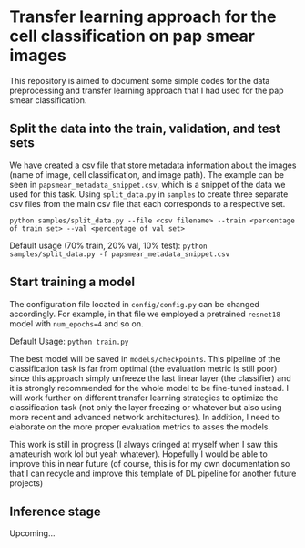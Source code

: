# Transfer learning approach for the cell classification on pap smear images
This repository is aimed to document some simple codes for the data preprocessing and transfer learning approach that I had used for the pap smear classification.

## Split the data into the train, validation, and test sets
We have created a csv file that store metadata information about the images (name of image, cell classification, and image path). The example can be seen in `papsmear_metadata_snippet.csv`, which is a snippet of the data we used for this task. Using `split_data.py` in `samples` to create three separate csv files from the main csv file that each corresponds to a respective set.

`python samples/split_data.py --file <csv filename> --train <percentage of train set> --val <percentage of val set>` 

Default usage (70% train, 20% val, 10% test): `python samples/split_data.py -f papsmear_metadata_snippet.csv` 

## Start training a model
The configuration file located in `config/config.py` can be changed accordingly. For example, in that file we employed a pretrained `resnet18` model with `num_epochs=4` and so on. 

Default Usage: `python train.py`

The best model will be saved in `models/checkpoints`. This pipeline of the classification task is far from optimal (the evaluation metric is still poor) since this approach simply unfreeze the last linear layer (the classifier) and it is strongly recommended for the whole model to be fine-tuned instead. I will work further on different transfer learning strategies to optimize the classification task (not only the layer freezing or whatever but also using more recent and advanced network architectures). In addition, I need to elaborate on the more proper evaluation metrics to asses the models.

This work is still in progress (I always cringed at myself when I saw this amateurish work lol but yeah whatever). Hopefully I would be able to improve this in near future (of course, this is for my own documentation so that I can recycle and improve this template of DL pipeline for another future projects)

## Inference stage
Upcoming...
